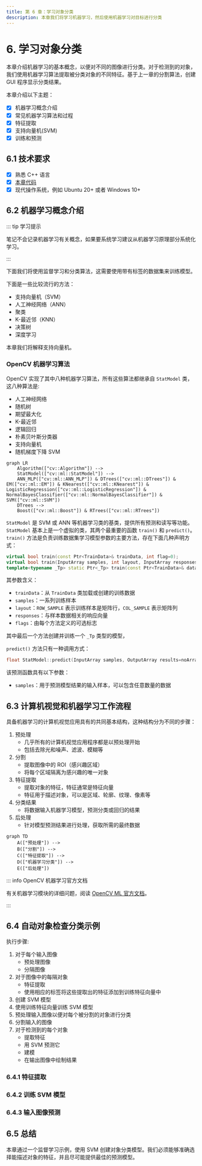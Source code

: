 ```yaml
---
title: 第 6 章：学习对象分类
description: 本章我们将学习机器学习，然后使用机器学习对目标进行分类
---
```


# 6. 学习对象分类

本章介绍机器学习的基本概念，以便对不同的图像进行分类。对于检测到的对象，我们使用机器学习算法提取被分类对象的不同特征。基于上一章的分割算法，创建 GUI 程序显示分类结果。

本章介绍以下主题：
- [x] 机器学习概念介绍
- [x] 常见机器学习算法和过程
- [x] 特征提取
- [x] 支持向量机(SVM)
- [x] 训练和预测

## 6.1 技术要求

- [x] 熟悉 C++ 语言
- [x] [本章代码](https://github.com/PacktPublishing/Learn-OpenCV-4-By-Building-Projects-Second-Edition/tree/master/Chapter_06)
- [x] 现代操作系统，例如 Ubuntu 20+ 或者 Windows 10+

## 6.2 机器学习概念介绍

::: tip 学习提示

笔记不会记录机器学习有关概念，如果要系统学习建议从机器学习原理部分系统化学习。

:::

下面我们将使用监督学习和分类算法，这需要使用带有标签的数据集来训练模型。

下面是一些比较流行的方法：
- 支持向量机（SVM）
- 人工神经网络（ANN）
- 聚类
- K-最近邻（KNN）
- 决策树
- 深度学习

本章我们将解释支持向量机。

### OpenCV 机器学习算法

OpenCV 实现了其中八种机器学习算法，所有这些算法都继承自 `StatModel` 类，这八种算法是:
- 人工神经网络
- 随机树
- 期望最大化
- K-最近邻
- 逻辑回归
- 朴素贝叶斯分类器
- 支持向量机
- 随机梯度下降 SVM

```mermaid
graph LR
    Algorithm(["cv::Algorithm"]) -->
    StatModel(["cv::ml::StatModel"]) -->
    ANN_MLP(["cv::ml::ANN_MLP"]) & DTrees(["cv::ml::DTrees"]) & EM(["cv::ml::EM"]) & KNearest(["cv::ml::KNearest"]) & LogisticRegression(["cv::ml::LogisticRegression"]) & NormalBayesClassifier(["cv::ml::NormalBayesClassifier"]) & SVM(["cv::ml::SVM"])
    DTrees -->
    Boost(["cv::ml::Boost"]) & RTrees(["cv::ml::RTrees"])
```

`StatModel` 是 SVM 或 ANN 等机器学习类的基类，提供所有预测和读写等功能。`StatModel` 基本上是一个虚拟的类，其两个最重要的函数 `train()` 和 `predict()`。`train()` 方法是负责训练数据集学习模型参数的主要方法，存在下面几种声明方式：

```cpp
virtual bool train(const Ptr<TrainData>& trainData, int flag=0);
virtual bool train(InputArray samples, int layout, InputArray responses);
template<typename _Tp> static Ptr<_Tp> train(const Ptr<TrainData>& data, int flags=0)
```

其参数含义：
- `trainData`：从 `TrainData` 类加载或创建的训练数据
- `samples`：一系列训练样本
- `layout`：`ROW_SAMPLE` 表示训练样本是矩阵行，`COL_SAMPLE` 表示矩阵列
- `responses`：与样本数据相关的响应向量
- `flags`：由每个方法定义的可选标志

其中最后一个方法创建并训练一个 `_Tp` 类型的模型，

`predict()` 方法只有一种调用方式：

```cpp
float StatModel::predict(InputArray samples, OutputArray results=noArray(), int flag=0);
```

该预测函数具有以下参数：
- `samples`：用于预测模型结果的输入样本，可以包含任意数量的数据

<!-- TODO -->

## 6.3 计算机视觉和机器学习工作流程

具备机器学习的计算机视觉应用具有的共同基本结构，这种结构分为不同的步骤：
1. 预处理
    - 几乎所有的计算机视觉应用程序都是以预处理开始
    - 包括去除光和噪声、滤波、模糊等
2. 分割
    - 提取图像中的 ROI（感兴趣区域）
    - 将每个区域隔离为感兴趣的唯一对象
3. 特征提取
    - 提取对象的特征，特征通常是特征向量
    - 特征用于描述对象，可以是区域、轮廓、纹理、像素等
4. 分类结果
    - 将数据输入机器学习模型，预测分类或回归的结果
5. 后处理
    - 针对模型预测结果进行处理，获取所需的最终数据

```mermaid
graph TD
    A(["预处理"]) -->
    B(["分割"]) -->
    C(["特征提取"]) -->
    D(["机器学习分类"]) -->
    E(["后处理"])
```

::: info OpenCV 机器学习官方文档

有关机器学习模块的详细问题，阅读 [OpenCV ML 官方文档](https://docs.opencv.org/master/dd/ded/group__ml.html)。

:::

## 6.4 自动对象检查分类示例

执行步骤:
1. 对于每个输入图像
    - 预处理图像
    - 分隔图像
2. 对于图像中的每隔对象
    - 特征提取
    - 使用相应的标签将这些提取出的特征添加到训练特征向量中
3. 创建 SVM 模型
4. 使用训练特征向量训练 SVM 模型
5. 预处理输入图像以便对每个被分割的对象进行分类
6. 分割输入的图像
7. 对于检测到的每个对象
    - 提取特征
    - 用 SVM 预测它
    - 建模
    - 在输出图像中绘制结果

### 6.4.1 特征提取

### 6.4.2 训练 SVM 模型

### 6.4.3 输入图像预测

## 6.5 总结

本章通过一个监督学习示例，使用 SVM 创建对象分类模型。我们必须能够准确选择能描述对象的特征，并且尽可能提供最佳的预测模型。
